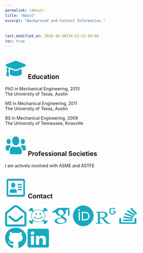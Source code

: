 ```yaml
---
permalink: /about/
title: "About"
excerpt: "Background and Contact Information."

      
last_modified_at: 2020-10-28T14:51:23-04:00
toc: true
---
```


## <img src="/assets/icons/graduation-cap.png" width="70" height="70" /> Education

PhD in Mechanical Engineering, 2013  
The University of Texas, Austin

MS in Mechanical Engineering, 2011  
The University of Texas, Austin 

BS in Mechanical Engineering, 2009  
The University of Tennessee, Knoxville 

## <img src="/assets/icons/users.png" width="70" height="70" /> Professional Societies

I am actively involved with ASME and ASTFE

## <img src="/assets/icons/address-card.png" width="70" height="70" /> Contact

[<img src="/assets/icons/envelope-open.svg" width="70" height="70" />](mailto:jtencer@sandia.gov)
[<img src="/assets/icons/arxiv.svg" width="70" height="70" />](https://arxiv.org/)
[<img src="/assets/icons/google-scholar.svg" width="70" height="70" />](https://scholar.google.com/citations?user=M6AwtC4AAAAJ&hl=en)
[<img src="/assets/icons/orcid.svg" width="70" height="70" />](https://orcid.org/0000-0003-1625-5887)
[<img src="/assets/icons/researchgate.svg" width="70" height="70" />](https://www.researchgate.net/profile/John_Tencer)
[<img src="/assets/icons/stackoverflow.svg" width="70" height="70" />](https://stackoverflow.com/users/10553098/john?tab=profile)
[<img src="/assets/icons/github.svg" width="70" height="70" />](https://github.com/jtencer)
[<img src="/assets/icons/linkedin.svg" width="70" height="70" />](https://www.linkedin.com/in/john-tencer-4ba7774b)